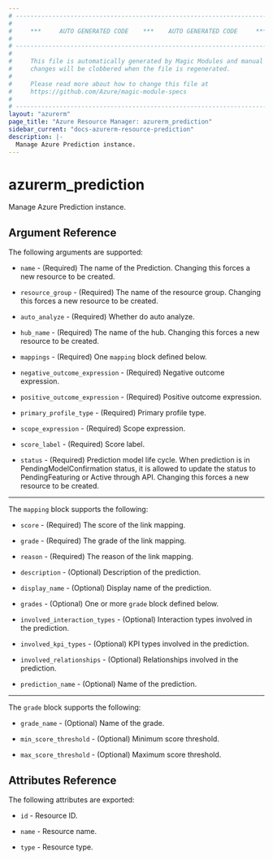 ```yaml
---
# ----------------------------------------------------------------------------
#
#     ***     AUTO GENERATED CODE    ***    AUTO GENERATED CODE     ***
#
# ----------------------------------------------------------------------------
#
#     This file is automatically generated by Magic Modules and manual
#     changes will be clobbered when the file is regenerated.
#
#     Please read more about how to change this file at
#     https://github.com/Azure/magic-module-specs
#
# ----------------------------------------------------------------------------
layout: "azurerm"
page_title: "Azure Resource Manager: azurerm_prediction"
sidebar_current: "docs-azurerm-resource-prediction"
description: |-
  Manage Azure Prediction instance.
---
```


# azurerm_prediction

Manage Azure Prediction instance.


## Argument Reference

The following arguments are supported:

* `name` - (Required) The name of the Prediction. Changing this forces a new resource to be created.

* `resource_group` - (Required) The name of the resource group. Changing this forces a new resource to be created.

* `auto_analyze` - (Required) Whether do auto analyze.

* `hub_name` - (Required) The name of the hub. Changing this forces a new resource to be created.

* `mappings` - (Required) One `mapping` block defined below.

* `negative_outcome_expression` - (Required) Negative outcome expression.

* `positive_outcome_expression` - (Required) Positive outcome expression.

* `primary_profile_type` - (Required) Primary profile type.

* `scope_expression` - (Required) Scope expression.

* `score_label` - (Required) Score label.

* `status` - (Required) Prediction model life cycle.  When prediction is in PendingModelConfirmation status, it is allowed to update the status to PendingFeaturing or Active through API. Changing this forces a new resource to be created.

---

The `mapping` block supports the following:

* `score` - (Required) The score of the link mapping.

* `grade` - (Required) The grade of the link mapping.

* `reason` - (Required) The reason of the link mapping.

* `description` - (Optional) Description of the prediction.

* `display_name` - (Optional) Display name of the prediction.

* `grades` - (Optional) One or more `grade` block defined below.

* `involved_interaction_types` - (Optional) Interaction types involved in the prediction.

* `involved_kpi_types` - (Optional) KPI types involved in the prediction.

* `involved_relationships` - (Optional) Relationships involved in the prediction.

* `prediction_name` - (Optional) Name of the prediction.

---

The `grade` block supports the following:

* `grade_name` - (Optional) Name of the grade.

* `min_score_threshold` - (Optional) Minimum score threshold.

* `max_score_threshold` - (Optional) Maximum score threshold.

## Attributes Reference

The following attributes are exported:

* `id` - Resource ID.

* `name` - Resource name.

* `type` - Resource type.
